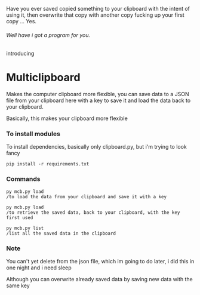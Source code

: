 Have you ever saved copied something to your clipboard with the intent of using it, then overwrite that copy with another copy fucking up your first copy ... Yes.
###### Well have i got a program for you.

introducing
# Multiclipboard

Makes the computer clipboard more flexible, you can save data to a JSON file from your clipboard here with a key to save it and load the data back to your clipboard.

Basically, this makes your clipboard more flexible

### To install modules
To install dependencies, basically only clipboard.py, but i'm trying to look fancy
```
pip install -r requirements.txt
```

### Commands
```
py mcb.py load
/to load the data from your clipboard and save it with a key
```
```
py mcb.py load
/to retrieve the saved data, back to your clipboard, with the key first used
```
```
py mcb.py list
/list all the saved data in the clipboard
```
### Note
You can't yet delete from the json file,
which im going to do later, i did this in one night and i need sleep

Although
you can overwrite already saved data by saving new data with the same key 